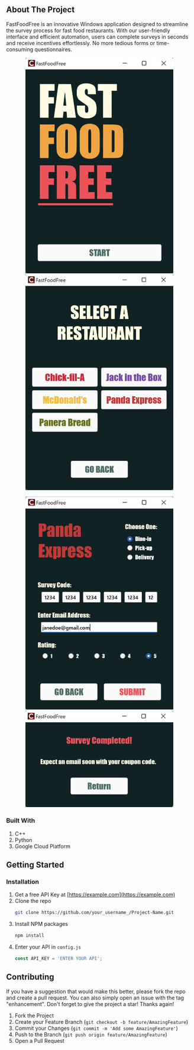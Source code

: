 ## About The Project

FastFoodFree is an innovative Windows application designed to streamline the survey process for fast food restaurants. With our user-friendly interface and efficient automation, users can complete surveys in seconds and receive incentives effortlessly. No more tedious forms or time-consuming questionnaires.

<p align="center">
    <img src="assets/README1.png" width="400" />
    <img src="assets/README2.png" width="400" />
</p>

<p align="center">
    <img src="assets/README3.png" width="400" />
    <img src="assets/README4.png" width="400" />
</p>

### Built With

1. C++
2. Python
3. Google Cloud Platform

## Getting Started

### Installation

1. Get a free API Key at [https://example.com](https://example.com)
2. Clone the repo
   ```sh
   git clone https://github.com/your_username_/Project-Name.git
   ```
3. Install NPM packages
   ```sh
   npm install
   ```
4. Enter your API in `config.js`
   ```js
   const API_KEY = 'ENTER YOUR API';
   ```
   
## Contributing

If you have a suggestion that would make this better, please fork the repo and create a pull request. You can also simply open an issue with the tag "enhancement". Don't forget to give the project a star! Thanks again!

1. Fork the Project
2. Create your Feature Branch (`git checkout -b feature/AmazingFeature`)
3. Commit your Changes (`git commit -m 'Add some AmazingFeature'`)
4. Push to the Branch (`git push origin feature/AmazingFeature`)
5. Open a Pull Request
